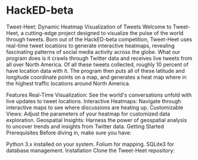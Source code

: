 # HackED-beta




Tweet-Heet: Dynamic Heatmap Visualization of Tweets
Welcome to Tweet-Heet, a cutting-edge project designed to visualize the pulse of the world through tweets. Born out of the HackED-beta competition, Tweet-Heet uses real-time tweet locations to generate interactive heatmaps, revealing fascinating patterns of social media activity across the globe.
What our program does is it crawls through Twitter data and receives live tweets from all over North America. Of all these tweets collected, roughly 10 percent of have location data with it. The program then puts all of these latitude and longitude coordinate points on a map, and generates a heat map where in the highest traffic locations around North America.

Features
Real-Time Visualization: See the world's conversations unfold with live updates to tweet locations.
Interactive Heatmaps: Navigate through interactive maps to see where discussions are heating up.
Customizable Views: Adjust the parameters of your heatmap for customized data exploration.
Geospatial Insights: Harness the power of geospatial analysis to uncover trends and insights from Twitter data.
Getting Started
Prerequisites
Before diving in, make sure you have:

Python 3.x installed on your system.
Folium for mapping.
SQLite3 for database management.
Installation
Clone the Tweet-Heet repository:
